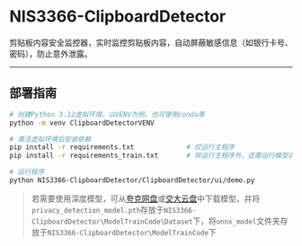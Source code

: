 # NIS3366-ClipboardDetector
剪贴板内容安全监控器，实时监控剪贴板内容，自动屏蔽敏感信息（如银行卡号、密码），防止意外泄露。

---

## 部署指南

```sh
# 创建Python 3.12虚拟环境，以VENV为例，也可使用conda等
python -m venv ClipboardDetectorVENV

# 激活虚拟环境后安装依赖
pip install -r requirements.txt				# 仅运行主程序
pip install -r requirements_train.txt		# 除运行主程序外，还需运行模型训练程序

# 运行程序
python NIS3366-ClipboardDetector/ClipboardDetector/ui/demo.py
```

> 若需要使用深度模型，可从[夸克网盘](https://pan.quark.cn/s/4a3298184f1e)或[交大云盘](
> https://pan.sjtu.edu.cn/web/share/b7014edc9de2e9e1b22b7a9128b0e654)中下载模型，并将`privacy_detection_model.pth`存放于`NIS3366-ClipboardDetector\ModelTrainCode\Dataset`下，将`onnx_model`文件夹存放于`NIS3366-ClipboardDetector\ModelTrainCode`下
